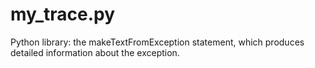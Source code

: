 # my_trace.py
Python library: the makeTextFromException statement, which produces detailed information about the exception.
